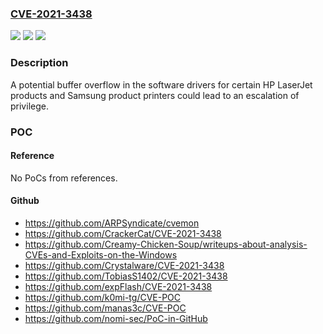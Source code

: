 ### [CVE-2021-3438](https://cve.mitre.org/cgi-bin/cvename.cgi?name=CVE-2021-3438)
![](https://img.shields.io/static/v1?label=Product&message=Certain%20HP%20LaserJet%20products%20and%20Samsung%20product%20printers%2C%20see%20Security%20Bulletin&color=blue)
![](https://img.shields.io/static/v1?label=Version&message=n%2Fa&color=blue)
![](https://img.shields.io/static/v1?label=Vulnerability&message=Escalation%20of%20privilege.&color=brighgreen)

### Description

A potential buffer overflow in the software drivers for certain HP LaserJet products and Samsung product printers could lead to an escalation of privilege.

### POC

#### Reference
No PoCs from references.

#### Github
- https://github.com/ARPSyndicate/cvemon
- https://github.com/CrackerCat/CVE-2021-3438
- https://github.com/Creamy-Chicken-Soup/writeups-about-analysis-CVEs-and-Exploits-on-the-Windows
- https://github.com/Crystalware/CVE-2021-3438
- https://github.com/TobiasS1402/CVE-2021-3438
- https://github.com/expFlash/CVE-2021-3438
- https://github.com/k0mi-tg/CVE-POC
- https://github.com/manas3c/CVE-POC
- https://github.com/nomi-sec/PoC-in-GitHub

